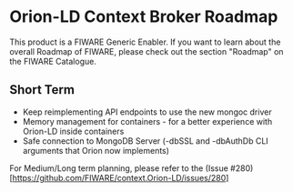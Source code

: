 # Orion-LD Context Broker Roadmap

This product is a FIWARE Generic Enabler.
If you want to learn about the overall Roadmap of FIWARE, please check out the section "Roadmap" on the FIWARE Catalogue.

## Short Term
* Keep reimplementing API endpoints to use the new mongoc driver
* Memory management for containers - for a better experience with Orion-LD inside containers
* Safe connection to MongoDB Server (-dbSSL and -dbAuthDb CLI arguments that Orion now implements)

For Medium/Long term planning, please refer to the (Issue #280)[https://github.com/FIWARE/context.Orion-LD/issues/280]
